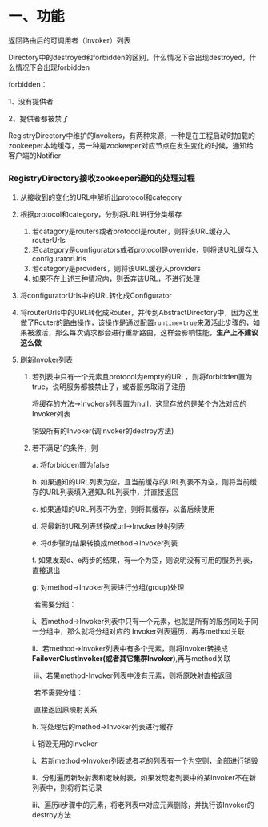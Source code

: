 # 一、功能

返回路由后的可调用者（Invoker）列表

Directory中的destroyed和forbidden的区别，什么情况下会出现destroyed，什么情况下会出现forbidden

forbidden：

1、没有提供者

2、提供者都被禁了

RegistryDirectory中维护的Invokers，有两种来源，一种是在工程启动时加载的zookeeper本地缓存，另一种是zookeeper对应节点在发生变化的时候，通知给客户端的Notifier

### RegistryDirectory接收zookeeper通知的处理过程

1. 从接收到的变化的URL中解析出protocol和category

2. 根据protocol和category，分别将URL进行分类缓存

   1. 若catagory是routers或者protocol是router，则将该URL缓存入routerUrls
   2. 若category是configurators或者protocol是override，则将该URL缓存入configuratorUrls
   3. 若category是providers，则将该URL缓存入providers
   4. 如果不在上述三种情况内，则丢弃该URL，不进行处理

3. 将configuratorUrls中的URL转化成Configurator

4. 将routerUrls中的URL转化成Router，并传到AbstractDirectory中，因为这里做了Router的路由操作，该操作是通过配置`runtime=true`来激活此步骤的，如果被激活，那么每次请求都会进行重新路由，这样会影响性能，**生产上不建议这么做** 

5. 刷新Invoker列表

   1. 若列表中只有一个元素且protocol为empty的URL，则将forbidden置为true，说明服务都被禁止了，或者服务取消了注册

      将缓存的方法->Invokers列表置为null，这里存放的是某个方法对应的Invoker列表

      销毁所有的Invoker(调Invoker的destroy方法)

   2. 若不满足1的条件，则

      a. 将forbidden置为false

      b. 如果通知的URL列表为空，且当前缓存的URL列表不为空，则将当前缓存的URL列表填入通知URL列表中，并直接返回

      c. 如果通知的URL列表不为空，则将其缓存，以备后续使用

      d. 将最新的URL列表转换成url->Invoker映射列表

      e. 将d步骤的结果转换成method->Invoker列表

      f. 如果发现d、e两步的结果，有一个为空，则说明没有可用的服务列表，直接退出

      g. 对method->Invoker列表进行分组(group)处理

      ​    若需要分组：

      ​     i、若method->Invoker列表中只有一个元素，也就是所有的服务同处于同一分组中，那么就将分组对应的       Invoker列表遍历，再与method关联

      ​     ii、若method->Invoker列表中有多个元素，则将Invoker转换成**FailoverClustInvoker(或者其它集群Invoker)**,再与method关联

      ​    iii、若果method-Invoker列表中没有元素，则将原映射直接返回

      ​    若不需要分组：

      ​    直接返回原映射关系

      h. 将处理后的method->Invoker列表进行缓存

      i. 销毁无用的Invoker

      ​    i、若新method->Invoker列表或者老的列表有一个为空则，全部进行销毁

      ​    ii、分别遍历新映射表和老映射表，如果发现老列表中的某Invoker不在新列表中，则将将其记录

      ​    iii、遍历ii步骤中的元素，将老列表中对应元素删除，并执行该Invoker的destroy方法